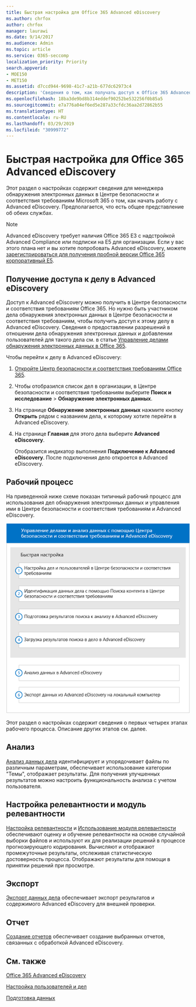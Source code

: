 ```yaml
---
title: Быстрая настройка для Office 365 Advanced eDiscovery
ms.author: chrfox
author: chrfox
manager: laurawi
ms.date: 9/14/2017
ms.audience: Admin
ms.topic: article
ms.service: O365-seccomp
localization_priority: Priority
search.appverid:
- MOE150
- MET150
ms.assetid: d7ccd944-9698-41c7-a21b-677dc62973c4
description: 'Сведения о том, как получать доступ к Office 365 Advanced eDiscovery из Центра безопасности и соответствия требованиям Office 365 и просматривать типичный рабочий процесс для использования Advanced eDiscovery.  '
ms.openlocfilehash: 18ba3de9bd8b314eddef90252be532256f0b85a5
ms.sourcegitcommit: e7a776a04ef6ed5e287a33cfdc36aa2d72862b55
ms.translationtype: HT
ms.contentlocale: ru-RU
ms.lasthandoff: 03/29/2019
ms.locfileid: "30999772"
---
```

# <a name="quick-setup-for-office-365-advanced-ediscovery"></a>Быстрая настройка для Office 365 Advanced eDiscovery

Этот раздел о настройках содержит сведения для менеджера обнаружения электронных данных в Центре безопасности и соответствия требованиям Microsoft 365 о том, как начать работу с Advanced eDiscovery. Предполагается, что есть общее представление об обеих службах.
  
> [!NOTE]
> Advanced eDiscovery требует наличия Office 365 E3 с надстройкой Advanced Compliance или подписки на E5 для организации. Если у вас этого плана нет и вы хотите попробовать Advanced eDiscovery, можете [зарегистрироваться для получения пробной версии Office 365 корпоративный E5](https://go.microsoft.com/fwlink/p/?LinkID=698279). 
  
## <a name="accessing-a-case-in-advanced-ediscovery"></a>Получение доступа к делу в Advanced eDiscovery

Доступ к Advanced eDiscovery можно получить в Центре безопасности и соответствия требованиям Office 365. Но нужно быть участником дела обнаружения электронных данных в Центре безопасности и соответствия требованиям, чтобы получить доступ к этому делу в Advanced eDiscovery. Сведения о предоставлении разрешений в отношении дела обнаружения электронных данных и добавлении пользователей для такого дела см. в статье [Управление делами обнаружения электронных данных в Office 365](manage-ediscovery-cases.md). 
  
Чтобы перейти к делу в Advanced eDiscovery: 
  
1. [Откройте Центр безопасности и соответствия требованиям Office 365](go-to-the-securitycompliance-center.md). 
    
2. Чтобы отобразился список дел в организации, в Центре безопасности и соответствия требованиям выберите **Поиск и исследование** \> **Обнаружение электронных данных**. 
    
3. На странице **Обнаружение электронных данных** нажмите кнопку **Открыть** рядом с названием дела, к которому хотите перейти в Advanced eDiscovery. 
    
4. На странице **Главная** для этого дела выберите **Advanced eDiscovery**.
    
    Отобразится индикатор выполнения **Подключение к Advanced eDiscovery**. После подключения дело откроется в Advanced eDiscovery. 
    
## <a name="workflow"></a>Рабочий процесс

На приведенной ниже схеме показан типичный рабочий процесс для использования дел обнаружения электронных данных и управления ими в Центре безопасности и соответствия требованиям и Advanced eDiscovery. 
  
![На схеме показан рабочий процесс Office 365 Advanced eDiscovery, состоящий из четырех этапов настройки (настройки пользователей и дел, определения данных дела, экспорта и обработки), а также этапов анализа и экспорта на локальный компьютер.](media/76589ccc-789d-4581-b3a8-98d339b05979.png)
  
Этот раздел о настройках содержит сведения о первых четырех этапах рабочего процесса. Описание других этапов см. далее.
  
## <a name="analyze"></a>Анализ

[Анализ данных дела](analyze-case-data-with-advanced-ediscovery.md) идентифицирует и упорядочивает файлы по различным параметрам, обеспечивает использование категории "Темы", отображает результаты. Для получения улучшенных результатов можно настроить функциональность анализа с учетом пользователя. 
  
## <a name="relevance-setup-and-relevance"></a>Настройка релевантности и модуль релевантности

[Настройка релевантности](manage-relevance-setup-in-advanced-ediscovery.md) и [Использование модуля релевантности](use-relevance-in-advanced-ediscovery.md) обеспечивают оценку и обучение релевантности на основе случайной выборки файлов и используют их для реализации решений в процессе прогнозирующего кодирования. Вычисляют и отображают промежуточные результаты, отслеживая статистическую достоверность процесса. Отображают результаты для помощи в принятии решений при просмотре. 
  
## <a name="export"></a>Экспорт

[Экспорт данных дела](export-case-data-in-advanced-ediscovery.md) обеспечивает экспорт результатов и содержимого Advanced eDiscovery для внешней проверки. 
  
## <a name="report"></a>Отчет

[Создание отчетов](run-reports-in-advanced-ediscovery.md) обеспечивает создание выбранных отчетов, связанных с обработкой Advanced eDiscovery. 
  
## <a name="see-also"></a>См. также

[Office 365 Advanced eDiscovery](office-365-advanced-ediscovery.md)
  
[Настройка пользователей и дел](set-up-users-and-cases-in-advanced-ediscovery.md)
  
[Подготовка данных](prepare-data-for-advanced-ediscovery.md)

